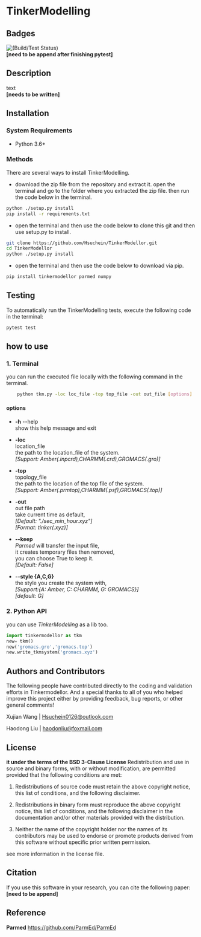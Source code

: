 # TinkerModelling

## Badges

![(Build/Test Status)](Tests/badge.svg)  
**[need to be append after finishing pytest]**

## Description

text  
**[needs to be written]**

## Installation

### System Requirements

- Python 3.6+

### Methods  

There are several ways to install TinkerModelling.

- download the zip file from the repository and extract it. open the terminal and go to the folder where you extracted the zip file. then run the code below in the terminal.

```sh
python ./setup.py install
pip install -r requirements.txt
```

- open the terminal and then use the code below to clone this git and then use setup.py to install.
  
```sh
git clone https://github.com/Hsuchein/TinkerModellor.git
cd TinkerModellor
python ./setup.py install
```

- open the terminal and then use the code below to download via pip.

``` sh
pip install tinkermodellor parmed numpy
```

## Testing

To automatically run the TinkerModelling tests, execute the following code in the terminal:

``` sh
pytest test
```

## how to use

### 1. Terminal

you can run the executed file locally with the following command in the terminal.

```sh
    python tkm.py -loc loc_file -top top_file -out out_file [options]
```

#### options

- **-h** --help  
    show this help message and exit

- **-loc**  
    location_file  
    the path to the location_file of the system.  
    *[Support: Amber(.inpcrd),CHARMM(.crd),GROMACS(.gro)]*

- **-top**  
    topology_file  
    the path to the location of the top file of the system.  
    *[Support: Amber(.prmtop),CHARMM(.psf),GROMACS(.top)]*

- **-out**  
    out file path  
    take current time as default,  
    *[Default: "./sec_min_hour.xyz"]*  
    *[Format: tinker(.xyz)]*

- **--keep**  
    *Parmed* will transfer the input file,  
    it creates temporary files then removed,  
    you can choose True to keep it.  
    *[Default: False]*

- **--style {A,C,G}**  
    the style you create the system with,  
    *[Support:{A: Amber, C: CHARMM, G: GROMACS}]*  
    *[default: G]*

### 2. Python API

you can  use *TinkerModelling* as a lib too.

``` python
import tinkermodellor as tkm
new= tkm()
new('gromacs.gro','gromacs.top')
new.write_tkmsystem('gromacs.xyz')
```

## Authors and Contributors

The following people have contributed directly to the coding and validation efforts in Tinkermodellor. And a special thanks to all of you who helped improve this project either by providing feedback, bug reports, or other general comments!

Xujian Wang |   <Hsuchein0126@outlook.com>

Haodong Liu |   <haodonliu@foxmail.com>

## License

**it under the terms of the BSD 3-Clause License** Redistribution and use in source and binary forms, with or without modification, are permitted provided that the
following conditions are met:

1. Redistributions of source code must retain the above copyright notice, this list of conditions, and the following
disclaimer.

2. Redistributions in binary form must reproduce the above copyright notice, this list of conditions, and the following
disclaimer in the documentation and/or other materials provided with the distribution.

3. Neither the name of the copyright holder nor the names of its contributors may be used to endorse or promote
products derived from this software without specific prior written permission.

see more information in the license file.

## Citation

If you use this software in your research, you can cite the following paper:  
**[need to be append]**

## Reference

**Parmed**  <https://github.com/ParmEd/ParmEd>
